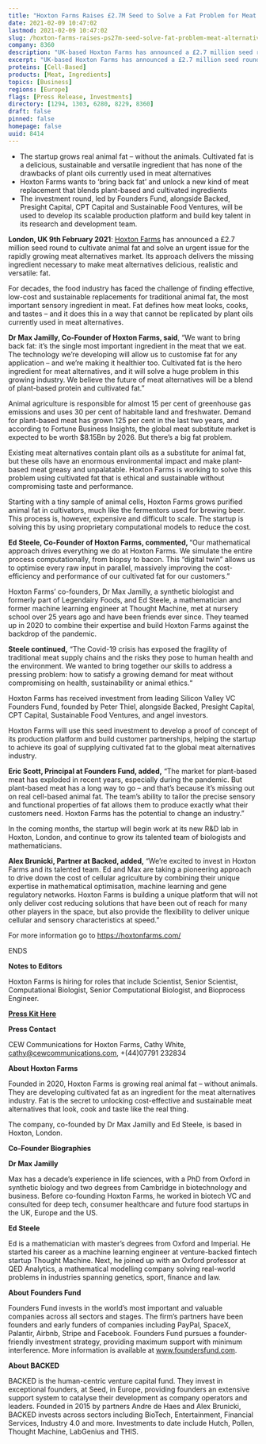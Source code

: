 ```yaml
---
title: "Hoxton Farms Raises £2.7M Seed to Solve a Fat Problem for Meat Alternatives"
date: 2021-02-09 10:47:02
lastmod: 2021-02-09 10:47:02
slug: /hoxton-farms-raises-ps27m-seed-solve-fat-problem-meat-alternatives
company: 8360
description: "UK-based Hoxton Farms has announced a £2.7 million seed round to cultivate animal fat and solve an urgent issue for the rapidly growing meat alternatives market."
excerpt: "UK-based Hoxton Farms has announced a £2.7 million seed round to cultivate animal fat and solve an urgent issue for the rapidly growing meat alternatives market."
proteins: [Cell-Based]
products: [Meat, Ingredients]
topics: [Business]
regions: [Europe]
flags: [Press Release, Investments]
directory: [1294, 1303, 6280, 8229, 8360]
draft: false
pinned: false
homepage: false
uuid: 8414
---
```

<ul>
<li>The startup grows real animal fat – without the animals. Cultivated fat is a delicious, sustainable and versatile ingredient that has none of the drawbacks of plant oils currently used in meat alternatives</li>
<li>Hoxton Farms wants to ‘bring back fat’ and unlock a new kind of meat replacement that blends plant-based and cultivated ingredients</li>
<li>The investment round, led by Founders Fund, alongside Backed, Presight Capital, CPT Capital and Sustainable Food Ventures, will be used to develop its scalable production platform and build key talent in its research and development team.</li>
</ul>
<p><strong>London, UK 9th February 2021</strong>: <a href="https://hoxtonfarms.com/"><u>Hoxton Farms</u></a> has announced a £2.7 million seed round to cultivate animal fat and solve an urgent issue for the rapidly growing meat alternatives market. Its approach delivers the missing ingredient necessary to make meat alternatives delicious, realistic and versatile: fat.</p>
<p>For decades, the food industry has faced the challenge of finding effective, low-cost and sustainable replacements for traditional animal fat, the most important sensory ingredient in meat. Fat defines how meat looks, cooks, and tastes – and it does this in a way that cannot be replicated by plant oils currently used in meat alternatives.</p>
<p><strong>Dr Max Jamilly, Co-Founder of Hoxton Farms, said</strong>, “We want to bring back fat: it’s the single most important ingredient in the meat that we eat. The technology we’re developing will allow us to customise fat for any application – and we’re making it healthier too. Cultivated fat is the hero ingredient for meat alternatives, and it will solve a huge problem in this growing industry. We believe the future of meat alternatives will be a blend of plant-based protein and cultivated fat.”</p>
<p>Animal agriculture is responsible for almost 15 per cent of greenhouse gas emissions and uses 30 per cent of habitable land and freshwater. Demand for plant-based meat has grown 125 per cent in the last two years, and according to Fortune Business Insights, the global meat substitute market is expected to be worth $8.15Bn by 2026. But there’s a big fat problem.</p>
<p>Existing meat alternatives contain plant oils as a substitute for animal fat, but these oils have an enormous environmental impact and make plant-based meat greasy and unpalatable. Hoxton Farms is working to solve this problem using cultivated fat that is ethical and sustainable without compromising taste and performance.</p>
<p>Starting with a tiny sample of animal cells, Hoxton Farms grows purified animal fat in cultivators, much like the fermentors used for brewing beer. This process is, however, expensive and difficult to scale. The startup is solving this by using proprietary computational models to reduce the cost.</p>
<p><strong>Ed Steele, Co-Founder of Hoxton Farms, commented, </strong>“Our mathematical approach drives everything we do at Hoxton Farms. We simulate the entire process computationally, from biopsy to bacon. This “digital twin” allows us to optimise every raw input in parallel, massively improving the cost-efficiency and performance of our cultivated fat for our customers.”</p>
<p>Hoxton Farms’ co-founders, Dr Max Jamilly, a synthetic biologist and formerly part of Legendairy Foods, and Ed Steele, a mathematician and former machine learning engineer at Thought Machine, met at nursery school over 25 years ago and have been friends ever since. They teamed up in 2020 to combine their expertise and build Hoxton Farms against the backdrop of the pandemic.</p>
<p><strong>Steele continued,</strong> “The Covid-19 crisis has exposed the fragility of traditional meat supply chains and the risks they pose to human health and the environment. We wanted to bring together our skills to address a pressing problem: how to satisfy a growing demand for meat without compromising on health, sustainability or animal ethics.“</p>
<p>Hoxton Farms has received investment from leading Silicon Valley VC Founders Fund, founded by Peter Thiel, alongside Backed, Presight Capital, CPT Capital, Sustainable Food Ventures, and angel investors.</p>
<p>Hoxton Farms will use this seed investment to develop a proof of concept of its production platform and build customer partnerships, helping the startup to achieve its goal of supplying cultivated fat to the global meat alternatives industry.</p>
<p><strong>Eric Scott, Principal at Founders Fund, added,</strong> “The market for plant-based meat has exploded in recent years, especially during the pandemic. But plant-based meat has a long way to go – and that’s because it’s missing out on real cell-based animal fat. The team’s ability to tailor the precise sensory and functional properties of fat allows them to produce exactly what their customers need. Hoxton Farms has the potential to change an industry.”</p>
<p>In the coming months, the startup will begin work at its new R&D lab in Hoxton, London, and continue to grow its talented team of biologists and mathematicians.</p>
<p><strong>Alex Brunicki, Partner at Backed, added, </strong><em>“</em>We’re excited to invest in Hoxton Farms and its talented team. Ed and Max are taking a pioneering approach to drive down the cost of cellular agriculture by combining their unique expertise in mathematical optimisation, machine learning and gene regulatory networks. Hoxton Farms is building a unique platform that will not only deliver cost reducing solutions that have been out of reach for many other players in the space, but also provide the flexibility to deliver unique cellular and sensory characteristics at speed.”</p>
<p>For more information go to <a href="https://hoxtonfarms.com/"><u>https://hoxtonfarms.com/</u></a></p>
<p>ENDS</p>
<p><strong>Notes to Editors</strong></p>
<p>Hoxton Farms is hiring for roles that include Scientist, Senior Scientist, Computational Biologist, Senior Computational Biologist, and Bioprocess Engineer.</p>
<p><a href="https://drive.google.com/drive/folders/1DTJi1F9J4_1phALXNoCUnTV5AZEE-f29?usp=sharing"><strong><u>Press Kit Here</u></strong></a></p>
<p><strong>Press Contact</strong></p>
<p>CEW Communications for Hoxton Farms, Cathy White, <a href="mailto:cathy@cewcommunications.com"><u>cathy@cewcommunications.com</u></a>, +(44)07791 232834</p>
<p><strong>About Hoxton Farms</strong></p>
<p>Founded in 2020, Hoxton Farms is growing real animal fat – without animals. They are developing cultivated fat as an ingredient for the meat alternatives industry. Fat is the secret to unlocking cost-effective and sustainable meat alternatives that look, cook and taste like the real thing.</p>
<p>The company, co-founded by Dr Max Jamilly and Ed Steele, is based in Hoxton, London.</p>
<p><strong>Co-Founder Biographies</strong></p>
<p><strong>Dr Max Jamilly</strong></p>
<p>Max has a decade’s experience in life sciences, with a PhD from Oxford in synthetic biology and two degrees from Cambridge in biotechnology and business. Before co-founding Hoxton Farms, he worked in biotech VC and consulted for deep tech, consumer healthcare and future food startups in the UK, Europe and the US.</p>
<p><strong>Ed Steele</strong></p>
<p>Ed is a mathematician with master’s degrees from Oxford and Imperial. He started his career as a machine learning engineer at venture-backed fintech startup Thought Machine. Next, he joined up with an Oxford professor at QED Analytics, a mathematical modelling company solving real-world problems in industries spanning genetics, sport, finance and law.</p>
<p><strong>About Founders Fund</strong></p>
<p>Founders Fund invests in the world’s most important and valuable companies across all sectors and stages. The firm’s partners have been founders and early funders of companies including PayPal, SpaceX, Palantir, Airbnb, Stripe and Facebook. Founders Fund pursues a founder-friendly investment strategy, providing maximum support with minimum interference. More information is available at <a href="http://www.foundersfund.com/"><u>www.foundersfund.com</u></a>.</p>
<p><strong>About BACKED</strong></p>
<p>BACKED is the human-centric venture capital fund. They invest in exceptional founders, at Seed, in Europe, providing founders an extensive support system to catalyse their development as company operators and leaders. Founded in 2015 by partners Andre de Haes and Alex Brunicki, BACKED invests across sectors including BioTech, Entertainment, Financial Services, Industry 4.0 and more. Investments to date include Hutch, Pollen, Thought Machine, LabGenius and THIS.</p>

